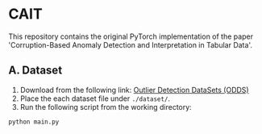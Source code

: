 # CAIT
This repository contains the original PyTorch implementation of the paper 'Corruption-Based Anomaly Detection and Interpretation in Tabular Data'.

## A. Dataset
1. Download from the following link: [Outlier Detection DataSets (ODDS)](https://odds.cs.stonybrook.edu/)
2. Place the each dataset file under `./dataset/`.
3. Run the following script from the working directory:
```
python main.py
```
